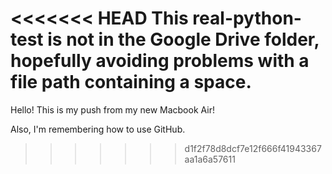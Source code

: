 <<<<<<< HEAD
This real-python-test is not in the Google Drive folder, hopefully avoiding problems with a file path containing a space. 
=======
Hello! This is my push from my new Macbook Air! 

Also, I'm remembering how to use GitHub. 
>>>>>>> d1f2f78d8dcf7e12f666f41943367aa1a6a57611
